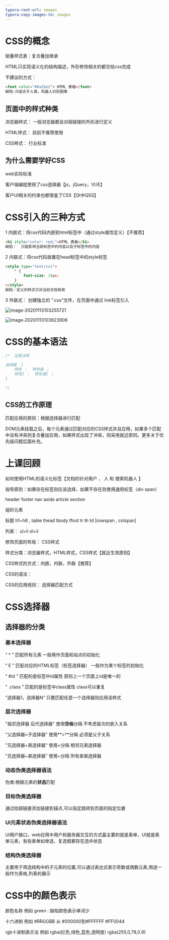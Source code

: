 ```yaml
---
typora-root-url: images
typora-copy-images-to: images
---
```


# CSS的概念

层叠样式表：复合叠加继承

HTML只实现语义化的结构描述，外形修饰相关的都交给css完成

不建议的方式： 

```html
<font color="#8a2be2"> HTML 表格</font>
缺陷:只适合于人类，机器人识别困难
```



## 页面中的样式种类

浏览器样式：  一般浏览器都会对超链接的外形进行定义

HTML样式： 目前不推荐使用

CSS样式： 行业标准

## 为什么需要学好CSS

web实际标准

客户端编程使用了css选择器【js，jQuery，VUE】

客户UI相关的约束也都借鉴了CSS【Qt中QSS】



# CSS引入的三种方式

1 内嵌式：将css代码内嵌到html标签中（通过style属性定义）【不推荐】

```html
<h1 style="color: red;">HTML 表格</h1>
缺陷：  只能影响当前标签中的内容以及子标签中的内容
```

2 内联式：将css代码放置在head标签中的style标签

```html
<style type="text/css">
    * {
        font-size: 18px;
    }
</style>
缺陷：定义的样式只对当前文档有效
```

3 外联式： 创建独立的 ".css"文件，在页面中通过  link标签引入

![image-20201113103255721](/image-20201113103255721.png)

![image-20201113103623906](/image-20201113103623906.png)



# CSS的基本语法

```css
/*  这是注释

选择器  {
    特性 ：  特性值 ；
	特性2 ：  特性值2 ；
}

*/
```

## CSS的工作原理

匹配应用的原则：根据选择器进行匹配

DOM元素挂载之后，每个元素通过匹配对应的CSS样式并且应用，如果多个匹配中没有冲突则复合叠加应用，如果样式出现了冲突，则采用就近原则。更多关于优先级问题后面补充。





# 上课回顾

如何使用HTML的语义化标签【文档的针对用户  ，  人  和  搜索机器人  】

指导原则：如果存在标签则应该选择，如果不存在则使用通用标签（div     span）

header    footer    nav     aside    article    section   

组织元素

标题   h1~h6     ,   table  thead  tbody  tfoot    tr   th   td [rowspan  ,   colspan]

列表：   ul+li     ol+li   

修饰页面的布局： CSS样式

样式分类：浏览器样式，HTML样式，CSS样式【就近生效原则】

CSS样式的方式：内嵌，内联，外联【推荐】

CSS的语法：

CSS的应用规则：  选择器匹配方式

# CSS选择器

## 选择器的分类

### 基本选择器

“ * ”   	匹配所有元素	一般用作页面和站点的初始化

“ E ”		匹配对应的HTML标签（标签选择器）      一般作为某个标签的初始化

“ #id ”	匹配的是标签中id属性      原则上一个页面上id是唯一的

" .class " 匹配的是标签中class属性    class可以重复

“选择器1，选择器N”      只要匹配任意一个选择器则应用该样式

### 层次选择器

"祖宗选择器   后代选择器" 	使用**空格**分隔     不考虑层次的嵌入关系

"父选择器>子选择器"    使用**>**分隔   必须是父子关系

"兄选择器+弟选择器"    使用+分隔    相邻兄弟选择器

"兄选择器~弟选择器"    使用~分隔	所有弟弟选择器

### 动态伪类选择器语法

伪类:根据元素的**状态**匹配

### 目标伪类选择器

通过给超链接添加链接到锚点,可以指定跳转到页面的指定位置

### UI元素状态伪类选择器语法

UI用户接口，web应用中用户和服务器交互的方式最主要的就是表单，UI就是表单元素，有些表单如单选、复选框都存在选中状态

### 结构伪类选择器

主要用于筛选结构中的子元素的位置,可以通过表达式表示奇数或偶数元素,用途一般作为表格,列表的展示



# CSS中的颜色表示

颜色名称   例如     green   :  缺陷颜色表示单词少

十六进制    例如    #RRGGBB    从 #000000到#FFFFFF      #FF0044

rgb十进制表示法		例如   rgba(红色,绿色,蓝色,透明度)    rgba(255,0,78,0.9)